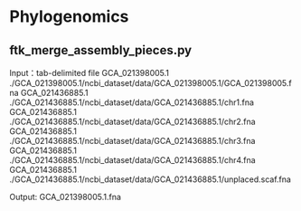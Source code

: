# Phylogenomics

## ftk_merge_assembly_pieces.py
Input：tab-delimited file
GCA_021398005.1 ./GCA_021398005.1/ncbi_dataset/data/GCA_021398005.1/GCA_021398005.fna
GCA_021436885.1 ./GCA_021436885.1/ncbi_dataset/data/GCA_021436885.1/chr1.fna
GCA_021436885.1 ./GCA_021436885.1/ncbi_dataset/data/GCA_021436885.1/chr2.fna
GCA_021436885.1 ./GCA_021436885.1/ncbi_dataset/data/GCA_021436885.1/chr3.fna
GCA_021436885.1 ./GCA_021436885.1/ncbi_dataset/data/GCA_021436885.1/chr4.fna
GCA_021436885.1 ./GCA_021436885.1/ncbi_dataset/data/GCA_021436885.1/unplaced.scaf.fna

Output: GCA_021398005.1.fna
